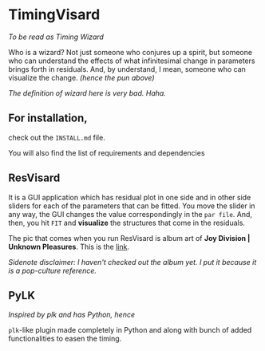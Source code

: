 # TimingVisard
_To be read as Timing Wizard_

Who is a wizard? Not just someone who conjures up a spirit, but someone who can understand the effects of what infinitesimal change in parameters brings forth in residuals. And, by understand, I mean, someone who can visualize the change. _(hence the pun above)_

_The definition of wizard here is very bad. Haha._

## For installation,
check out the `INSTALL.md` file. 

You will also find the list of requirements and dependencies



## ResVisard

It is a GUI application which has residual plot in one side and in other side sliders for each of the parameters that can be fitted. 
You move the slider in any way, the GUI changes the value correspondingly in the `par file`. And, then, you hit `FIT` and **visualize** the structures that come in the residuals.


The pic that comes when you run ResVisard is album art of **Joy Division | Unknown Pleasures**. This is the [link](https://kottke.org/plus/misc/images/joy-division-unknown-pleasures.jpg). 

_Sidenote disclaimer: I haven't checked out the album yet. I put it because it is a pop-culture reference._


## PyLK
_Inspired by plk and has Python, hence_


`plk`-like plugin made completely in Python and along with bunch of added functionalities to easen the timing. 
